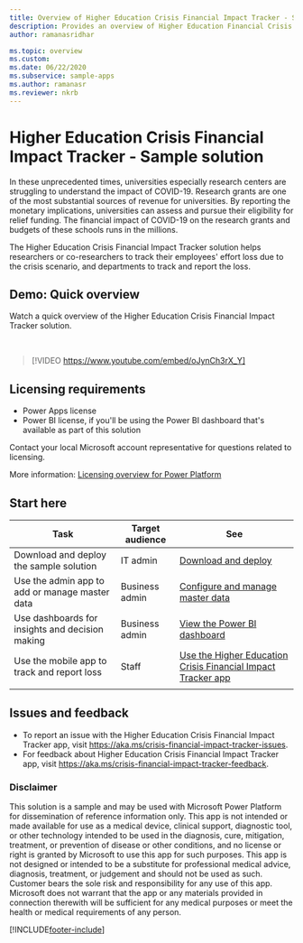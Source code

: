 ```yaml
---
title: Overview of Higher Education Crisis Financial Impact Tracker - Sample solution (contains video) | Microsoft Docs
description: Provides an overview of Higher Education Financial Crisis Impact Tracker - Sample solution.
author: ramanasridhar

ms.topic: overview
ms.custom: 
ms.date: 06/22/2020
ms.subservice: sample-apps
ms.author: ramanasr
ms.reviewer: nkrb
---
```


# Higher Education Crisis Financial Impact Tracker - Sample solution

In these unprecedented times, universities especially research centers are struggling to understand the impact of COVID-19. Research grants are one of the most substantial sources of revenue for universities. By reporting the monetary implications, universities can assess and pursue their eligibility for relief funding. The financial impact of COVID-19 on the research grants and budgets of these schools runs in the millions.

The Higher Education Crisis Financial Impact Tracker solution helps researchers or co-researchers to track their employees' effort loss due to the crisis scenario, and departments to track and report the loss.

## Demo: Quick overview

Watch a quick overview of the Higher Education Crisis Financial Impact Tracker solution.

<br/>

> [!VIDEO https://www.youtube.com/embed/oJynCh3rX_Y]

## Licensing requirements

- Power Apps license
- Power BI license, if you'll be using the Power BI dashboard that's available as part of this solution

Contact your local Microsoft account representative for questions related to licensing.

More information: [Licensing overview for Power Platform](/power-platform/admin/pricing-billing-skus)

## Start here

|Task|Target audience|See|
|-----|--------|-------|
|Download and deploy the sample solution|IT admin|[Download and deploy](deploy-solution.md)|
|Use the admin app to add or manage master data|Business admin|[Configure and manage master data](configure-data.md)|
|Use dashboards for insights and decision making|Business admin|[View the Power BI dashboard](configure-dashboards.md)|
|Use the mobile app to track and report loss|Staff|[Use the Higher Education Crisis Financial Impact Tracker app](use-mobile-app.md)|
|||

## Issues and feedback 

- To report an issue with the Higher Education Crisis Financial Impact Tracker app, visit <https://aka.ms/crisis-financial-impact-tracker-issues>.
- For feedback about Higher Education Crisis Financial Impact Tracker app, visit <https://aka.ms/crisis-financial-impact-tracker-feedback>.

### Disclaimer

This solution is a sample and may be used with Microsoft Power Platform for dissemination of reference information only. This app is not intended or made available for use as a medical device, clinical support, diagnostic tool, or other technology intended to be used in the diagnosis, cure, mitigation, treatment, or prevention of disease or other conditions, and no license or right is granted by Microsoft to use this app for such purposes. This app is not designed or intended to be a substitute for professional medical advice, diagnosis, treatment, or judgement and should not be used as such. Customer bears the sole risk and responsibility for any use of this app. Microsoft does not warrant that the app or any materials provided in connection therewith will be sufficient for any medical purposes or meet the health or medical requirements of any person.

[!INCLUDE[footer-include](../../includes/footer-banner.md)]